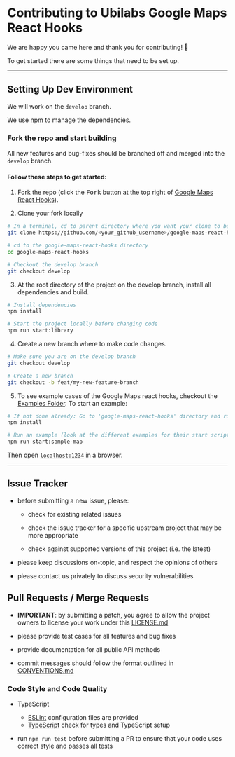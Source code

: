 # Contributing to Ubilabs Google Maps React Hooks

We are happy you came here and thank you for contributing! 🎉 

To get started there are some things that need to be set up.

----

## Setting Up Dev Environment

We will work on the `develop` branch. 


We use [npm](https://www.npmjs.com/) to manage the dependencies.

### Fork the repo and start building

All new features and bug-fixes should be branched off and merged into the `develop` branch.

#### Follow these steps to get started:

1. Fork the repo (click the <kbd>Fork</kbd> button at the top right of [Google Maps React Hooks](https://github.com/ubilabs/google-maps-react-hooks)).

2. Clone your fork locally

```bash
# In a terminal, cd to parent directory where you want your clone to be, then
git clone https://github.com/<your_github_username>/google-maps-react-hooks.git

# cd to the google-maps-react-hooks directory
cd google-maps-react-hooks

# Checkout the develop branch
git checkout develop
```

3. At the root directory of the project on the develop branch, install all dependencies and build.
```bash
# Install dependencies 
npm install

# Start the project locally before changing code
npm run start:library
```

4. Create a new branch where to make code changes.

```bash
# Make sure you are on the develop branch
git checkout develop

# Create a new branch
git checkout -b feat/my-new-feature-branch
```

5. To see example cases of the Google Maps react hooks, checkout the [Examples Folder](./examples). To start an example:
```bash
# If not done already: Go to 'google-maps-react-hooks' directory and run:
npm install

# Run an example (look at the different examples for their start scripts):
npm run start:sample-map
```

Then open [`localhost:1234`](http://localhost:1234) in a browser.

----

## Issue Tracker

- before submitting a new issue, please:

    - check for existing related issues

    - check the issue tracker for a specific upstream project that may be more appropriate

    - check against supported versions of this project (i.e. the latest)

- please keep discussions on-topic, and respect the opinions of others

- please contact us privately to discuss security vulnerabilities


## Pull Requests / Merge Requests

- **IMPORTANT**: by submitting a patch, you agree to allow the project owners to license your work under this [LICENSE.md](LICENSE.md)

- please provide test cases for all features and bug fixes

- provide documentation for all public API methods

- commit messages should follow the format outlined in [CONVENTIONS.md](CONVENTIONS.md)

### Code Style and Code Quality

- TypeScript

   - [ESLint](https://eslint.org/) configuration files are provided
   - [TypeScript](https://www.typescriptlang.org/) check for types and TypeScript setup

- run `npm run test` before submitting a PR to ensure that your code uses correct style and passes all tests
